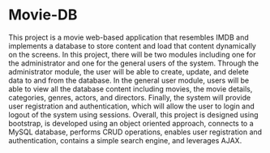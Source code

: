 # Movie-DB
This project is a movie web-based application that resembles IMDB and implements a database to store content and load that content dynamically on the screens.  In this project, there will be two modules including one for the administrator and one for the general users of the system.  Through the administrator module, the user will be able to create, update, and delete data to and from the database.  In the general user module, users will be able to view all the database content including movies, the movie details, categories, genres, actors, and directors. Finally, the system will provide user registration and authentication, which will allow the user to login and logout of the system using sessions.
Overall, this project is designed using bootstrap, is developed using an object oriented approach, connects to a MySQL database, performs CRUD operations, enables user registration and authentication, contains a simple search engine, and leverages AJAX.  
